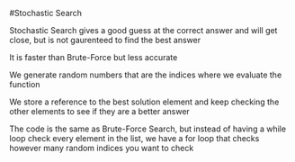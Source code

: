 #Stochastic Search

Stochastic Search gives a good guess at the correct answer and will get close, but is not gaurenteed to find the best answer

It is faster than Brute-Force but less accurate

We generate random numbers that are the indices where we evaluate the function

We store a reference to the best solution element and keep checking the other elements to see if they are a better answer

The code is the same as Brute-Force Search, but instead of having a while loop check every element in the list, we have a for loop that checks however many random indices you want to check